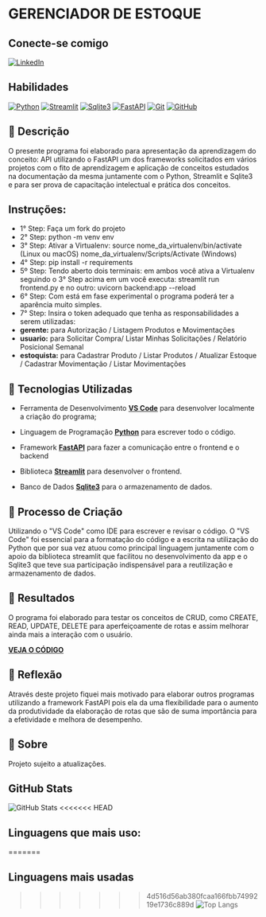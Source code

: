 # GERENCIADOR DE ESTOQUE

## Conecte-se comigo
[![LinkedIn](https://img.shields.io/badge/LinkedIn-0077B5?style=for-the-badge&logo=linkedin&logoColor=white)](https://www.linkedin.com/in/hyagow/)
## Habilidades
[![Python](https://img.shields.io/badge/Python-2b5b84?style=for-the-badge&logo=python&logoColor=white)](https://docs.python.org/)
[![Streamlit](https://img.shields.io/badge/streamlit-FFF?style=for-the-badge&logo=streamlit&logoColor=red)](https://docs.streamlit.io/)
[![Sqlite3](https://img.shields.io/badge/sqlite3-1572B6?style=for-the-badge&logo=sqlite&logoColor=white)](https://sqlite.org/docs.html)
[![FastAPI](https://img.shields.io/badge/FastAPI-FFF?style=for-the-badge&logo=FastAPI&logoColor=059395)](https://fastapi.tiangolo.com)
[![Git](https://img.shields.io/badge/Git-000?style=for-the-badge&logo=git&logoColor=E94D5F)](https://git-scm.com/doc)
[![GitHub](https://img.shields.io/badge/GitHub-000?style=for-the-badge&logo=github&logoColor=30A3DC)](https://docs.github.com/)

## 📒 Descrição
O presente programa foi elaborado para apresentação da aprendizagem do conceito: API utilizando o FastAPI um dos frameworks solicitados em vários projetos com o fito de aprendizagem e aplicação de conceitos estudados na documentação da mesma juntamente com o Python, Streamlit e Sqlite3 e para ser prova de capacitação intelectual e prática dos conceitos.

## Instruções:
- 1° Step: Faça um fork do projeto
- 2° Step: python -m venv env
- 3° Step: Ativar a Virtualenv: source nome_da_virtualenv/bin/activate (Linux ou macOS) nome_da_virtualenv/Scripts/Activate (Windows) 
- 4° Step: pip install -r requirements
- 5º Step: 
  Tendo aberto dois terminais: em ambos você ativa a Virtualenv seguindo o 3° Step acima
    em um você executa: streamlit run frontend.py
    e no outro: uvicorn backend:app --reload
- 6° Step: Com está em fase experimental o programa poderá ter a aparência muito simples.
- 7° Step: Insira o token adequado que tenha as responsabilidades a serem utilizadas:
- **gerente:** para Autorização / Listagem Produtos e Movimentações
- **usuario:** para Solicitar Compra/ Listar Minhas Solicitações / Relatório Posicional Semanal
- **estoquista:** para Cadastrar Produto / Listar Produtos / Atualizar Estoque / Cadastrar Movimentação / Listar Movimentações


## 🤖 Tecnologias Utilizadas
- Ferramenta de Desenvolvimento **[VS Code](https://code.visualstudio.com/download)** para desenvolver localmente a criação do programa;

- Linguagem de Programação **[Python](https://docs.python.org/)** para escrever todo o código.

- Framework **[FastAPI](https://fastapi.tiangolo.com)** para fazer a comunicação entre o frontend e o backend

- Biblioteca **[Streamlit](https://docs.streamlit.io)** para desenvolver o frontend.

- Banco de Dados **[Sqlite3](https://sqlite.org/docs.html)** para o armazenamento de dados.

## 🧐 Processo de Criação
Utilizando o "VS Code" como IDE para escrever e revisar o código. O "VS Code" foi essencial para a formatação do código e a escrita na utilização do Python que por sua vez atuou como principal linguagem juntamente com o apoio da biblioteca streamlit que facilitou no desenvolvimento da app e o Sqlite3 que teve sua participação indispensável para a reutilização e armazenamento de dados.

## 🚀 Resultados
O programa foi elaborado para testar os conceitos de CRUD, como CREATE, READ, UPDATE, DELETE para aperfeiçoamente de rotas e assim melhorar ainda mais a interação com o usuário.

**[VEJA O CÓDIGO](https://github.com/hyagow/estoque_app_v2)**

## 💭 Reflexão
Através deste projeto fiquei mais motivado para elaborar outros programas utilizando a framework FastAPI pois ela da uma flexibilidade para o aumento da produtividade da elaboração de rotas que são de suma importância para a efetividade e melhora de desempenho.

## 📜 Sobre 
Projeto sujeito a atualizações.

## GitHub Stats
![GitHub Stats](https://github-readme-stats.vercel.app/api?username=hyagow&theme=transparent&bg_color=000&border_color=30A3DC&show_icons=true&icon_color=30A3DC&title_color=E94D5F&text_color=FFF)
<<<<<<< HEAD
## Linguagens que mais uso:
=======
## Linguagens mais usadas
>>>>>>> 4d516d56ab380fcaa166fbb7499219e1736c889d
![Top Langs](https://github-readme-stats-git-masterrstaa-rickstaa.vercel.app/api/top-langs/?username=hyagow&layout=compact&bg_color=000&border_color=30A3DC&title_color=E94D5F&text_color=FFF)

